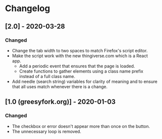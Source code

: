 # Changelog
## [2.0] - 2020-03-28
### Changed
- Change the tab width to two spaces to match Firefox's script editor.
- Make the script work with the new thingiverse.com which is a React
  app.
  - Add a periodic event that ensures that the page is loaded.
  - Create functions to gather elements using a class name prefix
    instead of a full class name.
- Add needle (search string) variables for clarity of meaning and to
  ensure that all uses match whenever there is a change.

## [1.0 (greesyfork.org)] - 2020-01-03
### Changed
- The checkbox or error doesn't appear more than once on the button.
- The unnecessary loop is removed.
